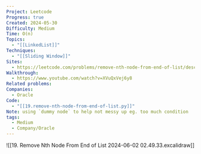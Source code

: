 ```yaml
---
Project: Leetcode
Progress: true
Created: 2024-05-30
Difficulty: Medium
Time: O(n)
Topics:
  - "[[LinkedList]]"
Techniques:
  - "[[Sliding Window]]"
Sites:
  - https://leetcode.com/problems/remove-nth-node-from-end-of-list/description/
Walkthrough:
  - https://www.youtube.com/watch?v=XVuQxVej6y8
Related problems: 
Companies:
  - Oracle
Code:
  - "[[19.remove-nth-node-from-end-of-list.py]]"
Note: using `dummy node` to help not messy up eg. too much condition
tags:
  - Medium
  - Company/Oracle
---
```


![[19. Remove Nth Node From End of List 2024-06-02 02.49.33.excalidraw]]